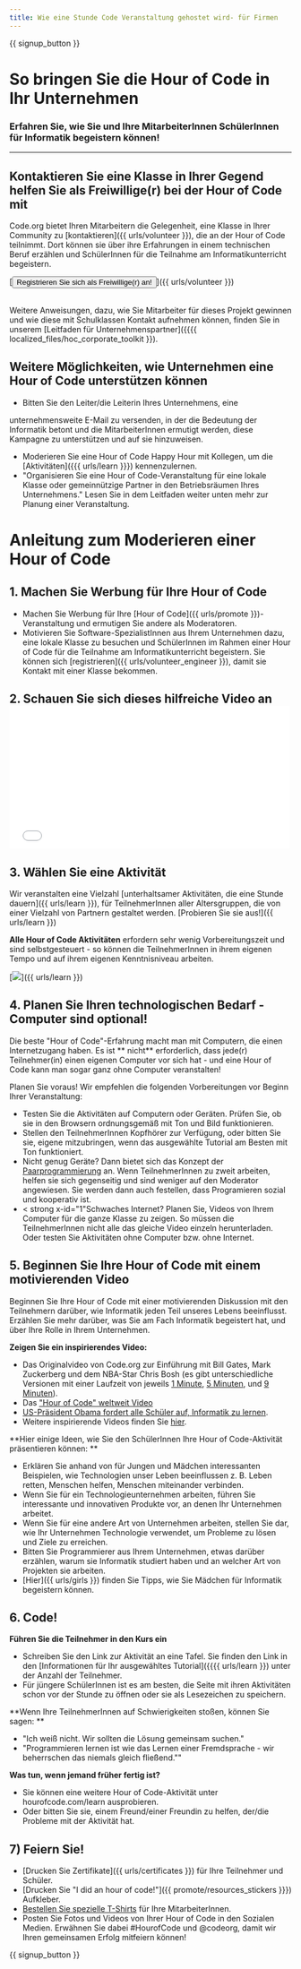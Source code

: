 ```yaml
---
title: Wie eine Stunde Code Veranstaltung gehostet wird- für Firmen
---
```


{{ signup_button }}

# So bringen Sie die Hour of Code in Ihr Unternehmen
### Erfahren Sie, wie Sie und Ihre MitarbeiterInnen SchülerInnen für Informatik begeistern können!

***

## Kontaktieren Sie eine Klasse in Ihrer Gegend helfen Sie als Freiwillige(r) bei der Hour of Code mit
Code.org bietet Ihren Mitarbeitern die Gelegenheit, eine Klasse in Ihrer Community zu [kontaktieren]({{ urls/volunteer }}), die an der Hour of Code teilnimmt. Dort können sie über ihre Erfahrungen in einem technischen Beruf erzählen und SchülerInnen für die Teilnahme am Informatikunterricht begeistern.

[<button>Registrieren Sie sich als Freiwillige(r) an!
</button>]({{ urls/volunteer }})
<br>
<br>

Weitere Anweisungen, dazu, wie Sie Mitarbeiter für dieses Projekt gewinnen und wie diese mit Schulklassen Kontakt aufnehmen können, finden Sie in unserem [Leitfaden für Unternehmenspartner]({{{{ localized_files/hoc_corporate_toolkit }}).

## Weitere Möglichkeiten, wie Unternehmen eine Hour of Code unterstützen können

- Bitten Sie den Leiter/die Leiterin Ihres Unternehmens, eine

 unternehmensweite E-Mail zu versenden, in der die Bedeutung der Informatik betont und die MitarbeiterInnen ermutigt werden, diese Kampagne zu unterstützen und auf sie hinzuweisen. </li> 
  
  - Moderieren Sie eine Hour of Code Happy Hour mit Kollegen, um die [Aktivitäten]({{{ urls/learn }}}) kennenzulernen. 
- "Organisieren Sie eine Hour of Code-Veranstaltung für eine lokale Klasse 	oder gemeinnützige Partner in den Betriebsräumen Ihres Unternehmens." Lesen Sie in dem Leitfaden weiter unten mehr zur Planung einer Veranstaltung. </ul> 




# Anleitung zum Moderieren einer Hour of Code 



## 1. Machen Sie Werbung für Ihre Hour of Code 

- Machen Sie Werbung für Ihre [Hour of Code]({{ urls/promote }})-Veranstaltung und ermutigen Sie andere als Moderatoren. 
- Motivieren Sie Software-SpezialistInnen aus Ihrem Unternehmen dazu, eine lokale Klasse zu besuchen und SchülerInnen im Rahmen einer Hour of Code für die Teilnahme am Informatikunterricht begeistern. Sie können sich [registrieren]({{ urls/volunteer_engineer }}), damit sie Kontakt mit einer Klasse bekommen. 



## 2. Schauen Sie sich dieses hilfreiche Video an  <iframe width="500" height="255" src="//www.youtube.com/embed/SrnvvWDm73k" frameborder="0" allowfullscreen mark="crwd-mark"></iframe> 



## 3. Wählen Sie eine Aktivität 

Wir veranstalten eine Vielzahl [unterhaltsamer Aktivitäten, die eine Stunde dauern]({{ urls/learn }}), für TeilnehmerInnen aller Altersgruppen, die von einer Vielzahl von Partnern gestaltet werden. [Probieren Sie sie aus!]({{ urls/learn }}) 

**Alle Hour of Code Aktivitäten** erfordern sehr wenig Vorbereitungszeit und sind selbstgesteuert - so können die TeilnehmerInnen in ihrem eigenen Tempo und auf ihrem eigenen Kenntnisniveau arbeiten. 

[<img src="/images/fit-700/tutorials.png" />]({{ urls/learn }})



## 4. Planen Sie Ihren technologischen Bedarf - Computer sind optional! 

Die beste "Hour of Code"-Erfahrung macht man mit Computern, die einen Internetzugang haben. Es ist ** nicht** erforderlich, dass jede(r) Teilnehmer(in) einen eigenen Computer vor sich hat - und eine Hour of Code kann man sogar ganz ohne Computer veranstalten! 

<stark x-id="1">Planen Sie voraus!</stark> Wir empfehlen die folgenden Vorbereitungen vor Beginn Ihrer Veranstaltung: 

- Testen Sie die Aktivitäten auf Computern oder Geräten. Prüfen Sie, ob sie in den Browsern ordnungsgemäß mit Ton und Bild funktionieren. 
- Stellen den TeilnehmerInnen Kopfhörer zur Verfügung, oder bitten Sie sie, eigene mitzubringen, wenn das ausgewählte Tutorial am Besten mit Ton funktioniert. 
- <stark x-id="1">Nicht genug Geräte?</strong> Dann bietet sich das Konzept der [Paarprogrammierung](https://www.youtube.com/watch?v=vgkahOzFH2Q) an. Wenn TeilnehmerInnen zu zweit arbeiten, helfen sie sich gegenseitig und sind weniger auf den Moderator angewiesen. Sie werden dann auch festellen, dass Programieren sozial und kooperativ ist.
- < strong x-id="1"Schwaches Internet?</strong> Planen Sie, Videos von Ihrem Computer für die ganze Klasse zu zeigen. So müssen die TeilnehmerInnen nicht alle das gleiche Video einzeln herunterladen. Oder testen Sie Aktivitäten ohne Computer bzw. ohne Internet. 



## 5. Beginnen Sie Ihre Hour of Code mit einem motivierenden Video 

Beginnen Sie Ihre Hour of Code mit einer motivierenden Diskussion mit den Teilnehmern darüber, wie Informatik jeden Teil unseres Lebens beeinflusst. Erzählen Sie mehr darüber, was Sie am Fach Informatik begeistert hat, und über Ihre Rolle in Ihrem Unternehmen. 

**Zeigen Sie ein inspirierendes Video:**

- Das Originalvideo von Code.org zur Einführung mit Bill Gates, Mark Zuckerberg und dem NBA-Star Chris Bosh (es gibt unterschiedliche Versionen mit einer Laufzeit von jeweils [1 Minute](https://www.youtube.com/watch?v=qYZF6oIZtfc), [5 Minuten](https://www.youtube.com/watch?v=nKIu9yen5nc), und [9 Minuten](https://www.youtube.com/watch?v=dU1xS07N-FA)). 
- Das ["Hour of Code" weltweit Video](https://www.youtube.com/watch?v=KsOIlDT145A)
- [US-Präsident Obama fordert alle Schüler auf, Informatik zu lernen](https://www.youtube.com/watch?v=6XvmhE1J9PY).
- Weitere inspirierende Videos finden Sie [ hier](https://www.youtube.com/playlist?list=PLzdnOPI1iJNfpD8i4Sx7U0y2MccnrNZuP).

**Hier einige Ideen, wie Sie den SchülerInnen Ihre Hour of Code-Aktivität präsentieren können: **

- Erklären Sie anhand von für Jungen und Mädchen interessanten Beispielen, wie Technologien unser Leben beeinflussen z. B. Leben retten, Menschen helfen, Menschen miteinander verbinden. 
- Wenn Sie für ein Technologieunternehmen arbeiten, führen Sie interessante und innovativen Produkte vor, an denen Ihr Unternehmen arbeitet. 
- Wenn Sie für eine andere Art von Unternehmen arbeiten, stellen Sie dar, wie Ihr Unternehmen Technologie verwendet, um Probleme zu lösen und Ziele zu erreichen. 
- Bitten Sie Programmierer aus Ihrem Unternehmen, etwas darüber erzählen, warum sie Informatik studiert haben und an welcher Art von Projekten sie arbeiten. 
- [Hier]({{ urls/girls }}) finden Sie Tipps, wie Sie Mädchen für Informatik begeistern können.



## 6. Code! 

**Führen Sie die Teilnehmer in den Kurs ein**

- Schreiben Sie den Link zur Aktivität an eine Tafel. Sie finden den Link in den [Informationen für Ihr ausgewähltes Tutorial]({{{{ urls/learn }}) unter der Anzahl der Teilnehmer. 
- Für jüngere SchülerInnen ist es am besten, die Seite mit ihren Aktivitäten schon vor der Stunde zu öffnen oder sie als Lesezeichen zu speichern. 

**Wenn Ihre TeilnehmerInnen auf Schwierigkeiten stoßen, können Sie sagen: **

- "Ich weiß nicht. Wir sollten die Lösung gemeinsam suchen." 
- "Programmieren lernen ist wie das Lernen einer Fremdsprache - wir beherrschen das niemals gleich fließend.""

**Was tun, wenn jemand früher fertig ist?**

- Sie können eine weitere Hour of Code-Aktivität unter hourofcode.com/learn ausprobieren. 
- Oder bitten Sie sie, einem Freund/einer Freundin zu helfen, der/die Probleme mit der Aktivität hat. 



## 7) Feiern Sie!

- [Drucken Sie Zertifikate]({{ urls/certificates }}) für Ihre Teilnehmer und Schüler.
- [Drucken Sie "I did an hour of code!"]({{ promote/resources_stickers }}}) Aufkleber.
- [Bestellen Sie spezielle T-Shirts](http://blog.code.org/post/132608499493/hour-of-code-shirts-and-more) für Ihre MitarbeiterInnen. 
- Posten Sie Fotos und Videos von Ihrer Hour of Code in den Sozialen Medien. Erwähnen Sie dabei #HourofCode und @codeorg, damit wir Ihren gemeinsamen Erfolg mitfeiern können! 

{{ signup_button }}
